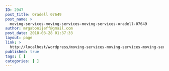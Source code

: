 ```yaml
---
ID: 2947
post_title: Oradell 07649
post_name: >
  moving-services-moving-services-moving-services-oradell-07649
author: mrgabonijeff@gmail.com
post_date: 2018-03-28 01:37:33
layout: page
link: >
  http://localhost/wordpress/moving-services-moving-services-moving-services-oradell-07649/
published: true
tags: [ ]
categories: [ ]
---
```

